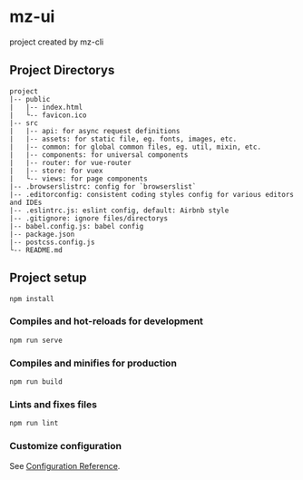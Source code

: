# mz-ui

project created by mz-cli

## Project Directorys

```
project
|-- public
|   |-- index.html
|   └-- favicon.ico
|-- src
|   |-- api: for async request definitions
|   |-- assets: for static file, eg. fonts, images, etc.
|   |-- common: for global common files, eg. util, mixin, etc.
|   |-- components: for universal components
|   |-- router: for vue-router
|   |-- store: for vuex
|   └-- views: for page components
|-- .browserslistrc: config for `browserslist`
|-- .editorconfig: consistent coding styles config for various editors and IDEs
|-- .eslintrc.js: eslint config, default: Airbnb style
|-- .gitignore: ignore files/directorys
|-- babel.config.js: babel config
|-- package.json
|-- postcss.config.js
└-- README.md
```


## Project setup
```
npm install
```

### Compiles and hot-reloads for development
```
npm run serve
```

### Compiles and minifies for production
```
npm run build
```

### Lints and fixes files
```
npm run lint
```

### Customize configuration
See [Configuration Reference](https://cli.vuejs.org/config/).
